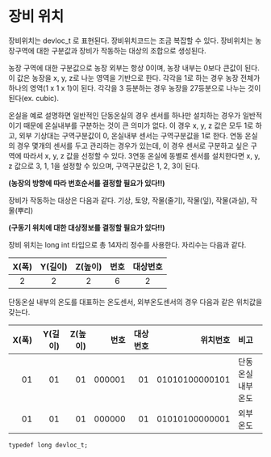 # 장비 위치

장비위치는 devloc_t 로 표현된다. 장비위치코드는 조금 복잡할 수 있다. 장비위치는 농장구역에 대한 구분값과 장비가 작동하는 대상의 조합으로 생성된다.


농장 구역에 대한 구분값으로 농장 외부는 항상 0이며, 농장 내부는 0보다 큰값이 된다. 이 값은 농장을 x, y, z로 나눈 영역을 기반으로 한다. 각각을 1로 하는 경우 농장 전체가 하나의 영역(1 x 1 x 1)이 된다. 각각을 3 등분하는 경우 농장을 27등분으로 나누는 것이 된다(ex. cubic).


온실을 예로 설명하면 일반적인 단동온실의 경우 센서를 하나만 설치하는 경우가 일반적이기 때문에 온실내부를 구분하는 것이 큰 의미가 없다. 이 경우 x, y, z 값은 모두 1로 하고, 외부 기상대는 구역구분값이 0, 온실내부 센서는 구역구분값을 1로 한다. 연동 온실의 경우 몇개의 센서를 두고 관리하는 경우가 있는데, 이 경우 센서로 구분하고 싶은 구역에 따라서 x, y, z 값을 선정할 수 있다. 3연동 온실에 동별로 센서를 설치한다면 x, y, z 값으로 3, 1, 1을 설정할 수 있으며, 구역구분값은 1, 2, 3이 된다. 


**(농장의 방향에 따라 번호순서를 결정할 필요가 있다!!)**


장비가 작동하는 대상은 다음과 같다.
기상, 토양, 작물(줄기), 작물(잎), 작물(과실), 작물(뿌리)


**(구동기 위치에 대한 대상정보를 결정할 필요가 있다!!)**


장비 위치는 long int 타입으로 총 14자리 정수를 사용한다. 자리수는 다음과 같다.

| X(폭) | Y(길이) | Z(높이) | 번호 | 대상번호 |
|:--------:|:--------:|:--------:|:--------:|:--------:|
| 2 | 2 | 2 | 6 | 2|

단동온실 내부의 온도를 대표하는 온도센서, 외부온도센서의 경우 다음과 같은 위치값을 갖는다.

| X(폭) | Y(길이) | Z(높이) | 번호 | 대상번호 | 위치번호 | 비고 | 
|--------:|--------:|--------:|--------:|--------:|--------:|:--------|
| 01  | 01 | 01 | 000001 | 01| 01010100000101 | 단동온실내부온도 |
| 01  | 01 | 01 | 000000 | 01| 01010100000001 | 외부온도 |


```
typedef long devloc_t;
```
